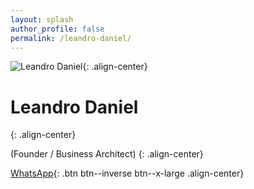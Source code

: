 ```yaml
---
layout: splash
author_profile: false
permalink: /leandro-daniel/
---
```


![Leandro Daniel](/assets/images/leandrodaniel-avatar.png){: .align-center}

# Leandro Daniel
{: .align-center}

(Founder / Business Architect)
{: .align-center}

[WhatsApp](https://wa.me/5511960784444){: .btn btn--inverse btn--x-large .align-center}


